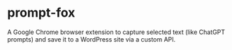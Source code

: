 # prompt-fox
A Google Chrome browser extension to capture selected text (like ChatGPT prompts) and save it to a WordPress site via a custom API.
